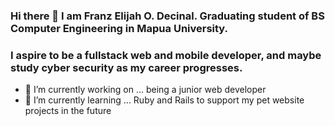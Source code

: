 
### Hi there 👋 I am Franz Elijah O. Decinal. Graduating student of BS Computer Engineering in Mapua University.
### I aspire to be a fullstack web and mobile developer, and maybe study cyber security as my career progresses.

- 🔭 I’m currently working on ... being a junior web developer
- 🌱 I’m currently learning ... Ruby and Rails to support my pet website projects in the future


